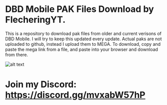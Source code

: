 # DBD Mobile PAK Files Download by FlecheringYT.

This is a repository to download pak files from older and current verisons of DBD Mobile. I will try to keep this updated every update. Actual paks are not uploaded to github, instead I upload them to MEGA. To download, copy and paste the mega link from a file, and paste into your browser and download from there.

![alt text](https://cdn.discordapp.com/attachments/797676788871856138/888583635475779634/ESwmuEfWAAEEphe.png)

# Join my Discord: https://discord.gg/mvxabW57hP                
